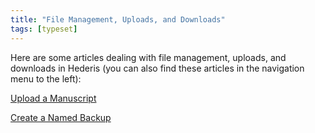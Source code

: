 ```yaml
---
title: "File Management, Uploads, and Downloads"
tags: [typeset]
---
```

 
<html><body><section data-type="chapter" class="hsecchapter" data-hederis-type="hsecchapter" id="intro-file-management" data-pi-attrs="id: intro-file-management; data-tags: typeset;" role="doc-chapter" data-tags="typeset" data-author-name=" " data-book-title=" " title="File Management, Uploads, and Downloads"><p class="hblkp" data-hederis-type="hblkp" id="pTRvHm6vd">Here are some articles dealing with file management, uploads, and downloads in Hederis (you can also find these articles in the navigation menu to the left): </p><p class="hblkp" data-hederis-type="hblkp" id="ppBlpOXnQ"><a href="{% link _docs/upload-a-manuscript.md %}" class="hspana" data-hederis-type="hspana" id="pcmMMofuL">Upload a Manuscript</a></p><p class="hblkp" data-hederis-type="hblkp" id="py81z2jfJ"><a href="{% link _docs/snapshots.md %}" class="hspana" data-hederis-type="hspana" id="pwkBdf7E4">Create a Named Backup</a></p></section></body></html>
